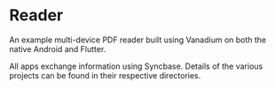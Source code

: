 # Reader

An example multi-device PDF reader built using Vanadium on both the native
Android and Flutter.

All apps exchange information using Syncbase.  Details of the various projects
can be found in their respective directories.
